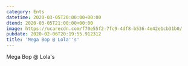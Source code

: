 ```yaml
---
category: Ents
datetime: 2020-03-05T20:00:00+00:00
dtend: 2020-03-05T21:00:00+00:00
image: https://ucarecdn.com/f70e55f2-7fc9-4df8-b536-4e42e1cb31b0/
pubdate: 2020-02-06T20:19:55.912312
title: 'Mega Bop @ Lola''s'
---
```

Mega Bop @ Lola's